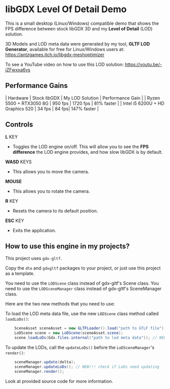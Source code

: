 # libGDX Level Of Detail Demo

This is a small desktop (Linux/Windows) compatible demo that shows the FPS
difference between stock libGDX 3D and my **Level of Detail** (LOD) solution.

3D Models and LOD meta data were generated by my tool, **GLTF LOD Generator**, available 
for free for Linux/Windows users at: https://antzgames.itch.io/libgdx-meshoptimizer

To see a YouTube video on how to use this LOD solution: https://youtu.be/-jZFwxxa6vs

## Performance Gains

| Hardware | Stock libGDX | My LOD Solution | Performance Gain |
| Ryzen 5500 + RTX3050 8G | 950 fps | 1720 fps | 81% faster |
| Intel i5 6200U + HD Graphics 520 | 34 fps | 84 fps| 147% faster |

## Controls

**L** KEY
- Toggles the LOD engine on/off.  This will allow you to see the **FPS difference** the LOD
engine provides, and how slow libGDX is by default.

**WASD** KEYS
- This allows you to move the camera.

**MOUSE**
- This allows you to rotate the camera.

**R** KEY
- Resets the camera to its default position.

**ESC** KEY
- Exits the application.

## How to use this engine in my projects?

This project uses `gdx-gltf`.

Copy the `dto` and `gdxgltf` packages to your project, or just use this project as a template.

You need to use the `LODScene` class instead of gdx-gltf's Scene class.
You need to use the `LODSceneManager` class instead of gdx-gltf's SceneManager class.

Here are the two new methods that you need to use:

To load the LOD meta data file, use the new `LODScene` class method called `loadLoDs()`:
```java
    SceneAsset sceneAsset = new GLTFLoader().load("path to GTLF file");
    LoDScene scene = new LoDScene(sceneAsset.scene);
    scene.loadLoDs(Gdx.files.internal("path to lod meta data")); // NEW!!!
```

To update the LODs, call the `updateLoDs()` before the `LoDSceneManager`'s `render()`: 
```java
    sceneManager.update(delta);
    sceneManager.updateLoDs(); // NEW!!! check if LoDs need updating
    sceneManager.render();
```

Look at provided source code for more information.

